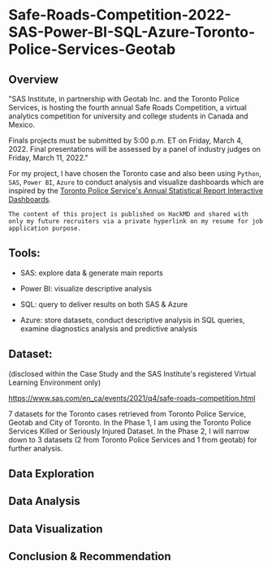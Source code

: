 # Safe-Roads-Competition-2022-SAS-Power-BI-SQL-Azure-Toronto-Police-Services-Geotab

## Overview

"SAS Institute, in partnership with Geotab Inc. and the Toronto Police Services, is hosting the fourth annual Safe Roads Competition, a virtual analytics competition for university and college students in Canada and Mexico.

Finals projects must be submitted by 5:00 p.m. ET on Friday, March 4, 2022. Final presentations will be assessed by a panel of industry judges on Friday, March 11, 2022."

For my project, I have chosen the Toronto case and also been using `Python`, `SAS`, `Power BI`, `Azure` to conduct analysis and visualize dashboards which are inspired by the [Toronto Police Service's Annual Statistical Report Interactive Dashboards](https://data.torontopolice.on.ca/pages/asr-analytics).

`The content of this project is published on HackMD and shared with only my future recruiters via a private hyperlink on my resume for job application purpose.`

## Tools:

- SAS: explore data & generate main reports

- Power BI: visualize descriptive analysis

- SQL: query to deliver results on both SAS & Azure 

- Azure: store datasets, conduct descriptive analysis in SQL queries, examine diagnostics analysis and predictive analysis 

## Dataset:

(disclosed within the Case Study and the SAS Institute's registered Virtual Learning Environment only)

https://www.sas.com/en_ca/events/2021/q4/safe-roads-competition.html

7 datasets for the Toronto cases retrieved from Toronto Police Service, Geotab and City of Toronto. In the Phase 1, I am using the Toronto Police Services Killed or Seriously Injured Dataset. In the Phase 2, I will narrow down to 3 datasets (2 from Toronto Police Services and 1 from geotab) for further analysis.

## Data Exploration

## Data Analysis

## Data Visualization

## Conclusion & Recommendation

